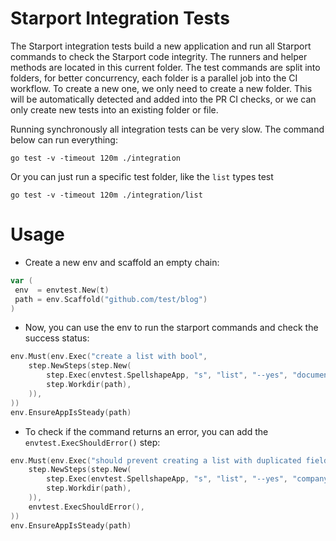 # Starport Integration Tests

The Starport integration tests build a new application and run all Starport commands to check the Starport code integrity. The runners and helper methods are located in this current folder. The test commands are split into folders, for better concurrency, each folder is a parallel job into the CI workflow. To create a new one, we only need to create a new folder. This will be automatically detected and added into the PR CI checks, or we can only create new tests into an existing folder or file.

Running synchronously all integration tests can be very slow. The command below can run everything:

```shell
go test -v -timeout 120m ./integration
```

Or you can just run a specific test folder, like the `list` types test

```shell
go test -v -timeout 120m ./integration/list
```

# Usage

- Create a new env and scaffold an empty chain:

```go
var (
 env  = envtest.New(t)
 path = env.Scaffold("github.com/test/blog")
)
```

- Now, you can use the env to run the starport commands and check the success status:

```go
env.Must(env.Exec("create a list with bool",
    step.NewSteps(step.New(
        step.Exec(envtest.SpellshapeApp, "s", "list", "--yes", "document", "signed:bool"),
        step.Workdir(path),
    )),
))
env.EnsureAppIsSteady(path)
```

- To check if the command returns an error, you can add the `envtest.ExecShouldError()` step:

```go
env.Must(env.Exec("should prevent creating a list with duplicated fields",
    step.NewSteps(step.New(
        step.Exec(envtest.SpellshapeApp, "s", "list", "--yes", "company", "name", "name"),
        step.Workdir(path),
    )),
    envtest.ExecShouldError(),
))
env.EnsureAppIsSteady(path)
```
